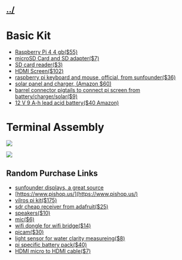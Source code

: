 ## [../](../)

# Basic Kit

 - [Raspberry Pi 4 4 gb($55)](https://www.pishop.us/product/raspberry-pi-4-model-b-4gb/)
 - [microSD Card and SD adapter($7)](https://www.pishop.us/product/microsd-card-32-gb-class-10-blank/)
 - [SD card reader($3)](https://www.pishop.us/product/high-speed-micro-sd-card-reader-maximum-128gb-black/)
  - [HDMI Screen($102)](https://www.sunfounder.com/collections/monitors/products/7-inch-hdmi-monitor)
 - [raspberry pi keyboard and mouse, official, from sunfounder($36)](https://www.sunfounder.com/collections/keyboard-gamepad/products/keyboard-mouse)
 - [solar panel and charger, (Amazon $60)](https://www.amazon.com/SOLPERK-Controller%EF%BC%8C-Automotive-Motorcycle-Powersports/dp/B07TTMF3FZ)
 - [barrel connector pigtails to connect pi screen from battery/charger/solar($9)](https://www.amazon.com/dp/B0915T6NLL)
 - [12 V 9 A-h lead acid battery($40 Amazon)](https://www.amazon.com/Rechargeable-Battery-Computer-BX1300LCD-Back-UPS/dp/B07WRXR223/)


# Terminal Assembly

![](https://i.imgur.com/Y46szlG.jpg)

![](https://i.imgur.com/N4ItAdo.jpg)


## Random Purchase Links

 - [sunfounder displays, a great source](https://www.sunfounder.com/collections/monitors)
 - [https://www.pishop.us/](https://www.pishop.us/)
 - [vilros pi kit($175)](https://vilros.com/products/raspberry-pi-4-desktop-set-with-8-inch-screen-and-keyboard-touchpad)
 - [sdr cheap receiver from adafruit($25)](https://www.adafruit.com/product/1497)
 - [speakers($10)](https://www.adafruit.com/product/1363)
 - [mic($6)](https://www.adafruit.com/product/3367)
 - [wifi dongle for wifi bridge($14)](https://www.adafruit.com/product/1012)
 - [picam($30)](https://www.adafruit.com/product/3099)
 - [light sensor for water clarity measureing($8)](https://www.adafruit.com/product/1334)
 - [pi specific battery pack($40)](https://www.adafruit.com/product/1566)
 - [HDMI micro to HDMI cable($7)](https://www.pishop.us/product/micro-hdmi-to-standard-hdmi-a-m-1m-cable-white/)



